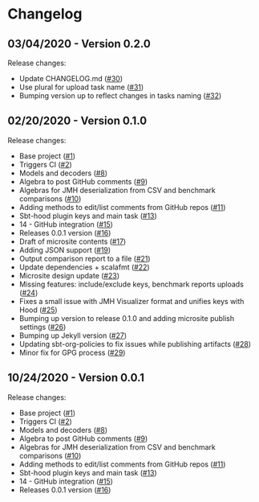 # Changelog

## 03/04/2020 - Version 0.2.0

Release changes:

* Update CHANGELOG.md ([#30](https://github.com/47deg/sbt-hood/pull/30))
* Use plural for upload task name ([#31](https://github.com/47deg/sbt-hood/pull/31))
* Bumping version up to reflect changes in tasks naming ([#32](https://github.com/47deg/sbt-hood/pull/32))


## 02/20/2020 - Version 0.1.0

Release changes:

* Base project ([#1](https://github.com/47deg/sbt-hood/pull/1))
* Triggers CI ([#2](https://github.com/47deg/sbt-hood/pull/2))
* Models and decoders ([#8](https://github.com/47deg/sbt-hood/pull/8))
* Algebra to post GitHub comments ([#9](https://github.com/47deg/sbt-hood/pull/9))
* Algebras for JMH deserialization from CSV and benchmark comparisons ([#10](https://github.com/47deg/sbt-hood/pull/10))
* Adding methods to edit/list comments from GitHub repos ([#11](https://github.com/47deg/sbt-hood/pull/11))
* Sbt-hood plugin keys and main task ([#13](https://github.com/47deg/sbt-hood/pull/13))
* 14 - GitHub integration ([#15](https://github.com/47deg/sbt-hood/pull/15))
* Releases 0.0.1 version ([#16](https://github.com/47deg/sbt-hood/pull/16))
* Draft of microsite contents ([#17](https://github.com/47deg/sbt-hood/pull/17))
* Adding JSON support ([#19](https://github.com/47deg/sbt-hood/pull/19))
* Output comparison report to a file ([#21](https://github.com/47deg/sbt-hood/pull/21))
* Update dependencies + scalafmt ([#22](https://github.com/47deg/sbt-hood/pull/22))
* Microsite design update ([#23](https://github.com/47deg/sbt-hood/pull/23))
* Missing features: include/exclude keys, benchmark reports uploads ([#24](https://github.com/47deg/sbt-hood/pull/24))
* Fixes a small issue with JMH Visualizer format and unifies keys with Hood ([#25](https://github.com/47deg/sbt-hood/pull/25))
* Bumping up version to release 0.1.0 and adding microsite publish settings ([#26](https://github.com/47deg/sbt-hood/pull/26))
* Bumping up Jekyll version ([#27](https://github.com/47deg/sbt-hood/pull/27))
* Updating sbt-org-policies to fix issues while publishing artifacts ([#28](https://github.com/47deg/sbt-hood/pull/28))
* Minor fix for GPG process ([#29](https://github.com/47deg/sbt-hood/pull/29))


## 10/24/2020 - Version 0.0.1

Release changes:

* Base project ([#1](https://github.com/47deg/sbt-hood/pull/1))
* Triggers CI ([#2](https://github.com/47deg/sbt-hood/pull/2))
* Models and decoders ([#8](https://github.com/47deg/sbt-hood/pull/8))
* Algebra to post GitHub comments ([#9](https://github.com/47deg/sbt-hood/pull/9))
* Algebras for JMH deserialization from CSV and benchmark comparisons ([#10](https://github.com/47deg/sbt-hood/pull/10))
* Adding methods to edit/list comments from GitHub repos ([#11](https://github.com/47deg/sbt-hood/pull/11))
* Sbt-hood plugin keys and main task ([#13](https://github.com/47deg/sbt-hood/pull/13))
* 14 - GitHub integration ([#15](https://github.com/47deg/sbt-hood/pull/15))
* Releases 0.0.1 version ([#16](https://github.com/47deg/sbt-hood/pull/16))